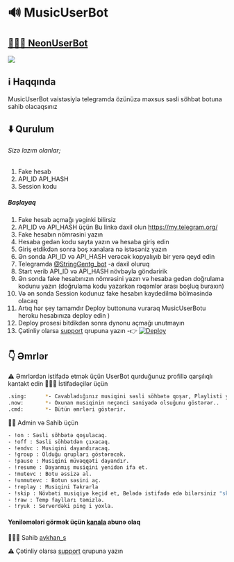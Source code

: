# 🔊 MusicUserBot
## <a href="https://t.me/NeonUserBot">👨🏻‍💻 NeonUserBot</a>
<img src="https://te.legra.ph/file/e184200a18fd3fcd015a2.jpg" align="centre"/>



## ℹ️ Haqqında
MusicUserBot vaistəsiylə telegramda özünüzə məxsus səsli söhbət botuna sahib olacaqsınız

## ⬇️ Qurulum
###### Sizə lazım olanlar;
1) Fake hesab
2) API_ID API_HASH
3) Session kodu
##### Başlayaq
1) Fake hesab açmağı yəginki bilirsiz
2) API_ID və API_HASH üçün Bu linkə daxil olun https://my.telegram.org/ 
3) Fake hesabın nömrəsini yazın 
4) Hesaba gedən kodu sayta yazın və hesaba giriş edin 
5) Giriş etdikdən sonra boş xanalara nə istəsəniz yazın
6) Ən sonda API_ID və API_HASH verəcək kopyalıyıb bir yerə qeyd edin
7) Telegramda <a href="https://t.me/StringGentg_bot">@StringGentg_bot</a> -a daxil oluruq
8) Start verib API_ID və API_HASH növbəylə göndəririk
9) Ən sonda fake hesabınızın nömrəsini yazın və hesaba gedən doğrulama kodunu yazın (doğrulama kodu yazarkən rəqəmlər arası boşluq buraxın)
10) Və ən sonda Session kodunuz fake hesabın kaydedilmə bölməsində olacaq 
11) Artıq hər şey tamamdır Deploy buttonuna vuraraq MusicUserBotu heroku hesabınıza deploy edin )
12) Deploy prosesi bitdikdən sonra dynonu açmağı unutmayın
12) Çətinliy olarsa <a href="https://t.me/RoBotlarimGroup">support</a> qrupuna yazın
-👉 [![Deploy](https://www.herokucdn.com/deploy/button.svg)](https://heroku.com/deploy?template=https://github.com/aykhan026/MusicUserBot.git)


## 👇 Əmrlər
⚠️ Əmrlərdən istifadə etmək üçün UserBot qurduğunuz profillə qarşılıqlı kantakt edin
👨🏻‍🦱 İstifadəçilər üçün
```sh
.sing:      *- Cavabladığınız musiqini səsli söhbətə qoşar, Playlisti yoxlamaq üçündə istifadə olunur
.now:       *- Oxunan musiqinin neçənci saniyədə olsuğunu göstərər..
.cmd:       *- Bütün əmrləri göstərir.

```
👮‍♂️ Admin və Sahib üçün 
```sh
- !on : Səsli söhbətə qoşulacaq.
- !off : Səsli söhbətdən çıxacaq.
- !endvc : Musiqini dayandıracaq.
- !group : Olduğu qrupları göstərəcək.
- !pause : Musiqini müvəqqəti dayandır.
- !resume : Dayanmış musiqini yenidən ifa et.
- !mutevc : Botu əssizə al.
- !unmutevc : Botun səsini aç.
- !replay : Musiqini Təkrarla
- !skip : Növbəti musiqiyə keçid et, Belədə istifadə edə bilərsiniz "skip 2" musiqinin sıra nömrəsinə uyğun.
- !raw : Temp faylları təmizlə. 
- !ryuk : Serverdəki ping i yoxla.
```
#### Yeniləmələri görmək üçün <a href="https://t.me/RoBotlarimTg">kanala</a> abunə olaq
👨🏻‍💻 Sahib <a href="https://t.me/RoBotlarimTg">aykhan_s</a>

⚠️ Çətinliy olarsa <a href="https://t.me/RoBotlarimGroup">support</a> qrupuna yazın

